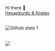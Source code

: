 

<div >
  Hi there 👋
  <br/>
  
<a href="https://www.hesapkurdu.com">
  Hesapkurdu & Koalay
  </a>
    <br/>
  </br>  


 
 ![Github stats 1](https://github-readme-stats.vercel.app/api?username=BuketBurcu&show_icons=true&theme=gradient) 
<br/>
</br>  
 <a href="https://www.linkedin.com/in/buket-burcu-mercan-8234aa96/">
  <img src="https://img.shields.io/badge/LinkedIn-0077B5?style=for-the-badge&logo=linkedin&logoColor=white"/>
 </a>
 <!-- 
 <img align="center" src="https://github-readme-stats.vercel.app/api/<CARD_TYPE>/?username=<USERNAME>&theme=<THEME_NAME>" />

**BuketBurcu/BuketBurcu** is a ✨ _special_ ✨ repository because its `README.md` (this file) appears on your GitHub profile.

Here are some ideas to get you started:

- 🔭 I’m currently working on ...
- 🌱 I’m currently learning ...
- 👯 I’m looking to collaborate on ...
- 🤔 I’m looking for help with ...
- 💬 Ask me about ...
- 📫 How to reach me: ...
- 😄 Pronouns: ...
- ⚡ Fun fact: ...
-->
</div>

